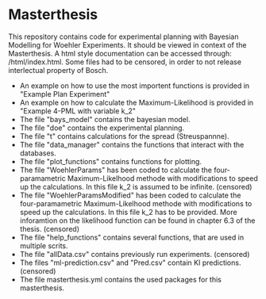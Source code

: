 # Masterthesis
This repository contains code for experimental planning with Bayesian Modelling for Woehler Experiments. It should be viewed in context of the Masterthesis. 
A html style documentation can be accessed through: /html/index.html.
Some files had to be censored, in order to not release interlectual property of Bosch.

- An example on how to use the most importent functions is provided in "Example Plan Experiment" 
- An example on how to calculate the Maximum-Likelihood is provided in "Example 4-PML with variable k_2"
- The file "bays_model" contains the bayesian model.
- The file "doe" contains the experimental planning.
- The file "t" contains calculations for the spread (Streuspannne).
- The file "data_manager" contains the functions that interact with the databases.
- The file "plot_functions" contains functions for plotting.
- The file "WoehlerParams" has been coded to calculate the four-paramametric Maximum-Likelhood methode with modifications to speed up the calculations. In this file k_2 is assumed to be infinite. (censored)
- The file "WoehlerParamsModified" has been coded to calculate the four-paramametric Maximum-Likelhood methode with modifications to speed up the calculations. In this file k_2 has to be provided. More inforamtion on the likelihood function can be found in chapter 6.3 of the thesis. (censored)
- The file "help_functions" contains several functions, that are used in multiple scrits.
- The file "allData.csv" contains previously run experiments. (censored)
- The files "ml-prediction.csv" and "Pred.csv" contain KI predictions. (censored)
- The file masterthesis.yml contains the used packages for this masterthesis.
